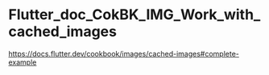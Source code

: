 # Flutter_doc_CokBK_IMG_Work_with_cached_images
 https://docs.flutter.dev/cookbook/images/cached-images#complete-example
